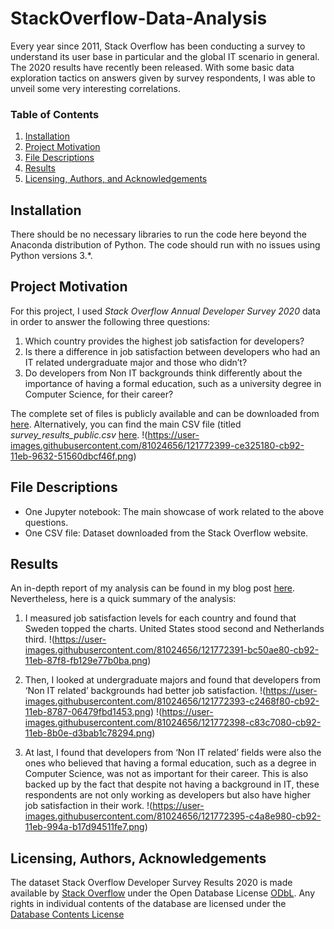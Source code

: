 # StackOverflow-Data-Analysis
Every year since 2011, Stack Overflow has been conducting a survey to understand its user base in particular and the global IT scenario in general. The 2020 results have recently been released. With some basic data exploration tactics on answers given by survey respondents, I was able to unveil some very interesting correlations.


### Table of Contents

1. [Installation](#installation)
2. [Project Motivation](#motivation)
3. [File Descriptions](#files)
4. [Results](#results)
5. [Licensing, Authors, and Acknowledgements](#licensing)

## Installation <a name="installation"></a>

There should be no necessary libraries to run the code here beyond the Anaconda distribution of Python.  The code should run with no issues using Python versions 3.*.

## Project Motivation<a name="motivation"></a>

For this project, I used _Stack Overflow Annual Developer Survey 2020_ data in order to answer the following three questions:

1. Which country provides the highest job satisfaction for developers?
2. Is there a difference in job satisfaction between developers who had an IT related undergraduate major and those who didn’t?
3. Do developers from Non IT backgrounds think differently about the importance of having a formal education, such as a university degree in Computer Science, for their career?

The complete set of files is publicly available and can be downloaded from [here](https://insights.stackoverflow.com/survey).  Alternatively, you can find the main CSV file (titled _survey_results_public.csv_ [here](https://github.com/nazianafis/StackOverflow-Data-Analysis/blob/main/survey_results_public.csv).
!(https://user-images.githubusercontent.com/81024656/121772399-ce325180-cb92-11eb-9632-51560dbcf46f.png)


## File Descriptions <a name="files"></a>

* One Jupyter notebook: The main showcase of work related to the above questions.
* One CSV file: Dataset downloaded from the Stack Overflow website.

## Results<a name="results"></a>

An in-depth report of my analysis can be found in my blog post [here](https://nazianafis.medium.com/best-country-to-work-in-2020-15a790b00904).
Nevertheless, here is a quick summary of the analysis:
1. I measured job satisfaction levels for each country and found that Sweden topped the charts. United States stood second and Netherlands third.
!(https://user-images.githubusercontent.com/81024656/121772391-bc50ae80-cb92-11eb-87f8-fb129e77b0ba.png)

2. Then, I looked at undergraduate majors and found that developers from ‘Non IT related’ backgrounds had better job satisfaction.
!(https://user-images.githubusercontent.com/81024656/121772393-c2468f80-cb92-11eb-8787-06479fbd1453.png)
!(https://user-images.githubusercontent.com/81024656/121772398-c83c7080-cb92-11eb-8b0e-d3bab1c78294.png)

3. At last, I found that developers from ‘Non IT related’ fields were also the ones who believed that having a formal education, such as a degree in Computer Science, was not as important for their career. This is also backed up by the fact that despite not having a background in IT, these respondents are not only working as developers but also have higher job satisfaction in their work.
!(https://user-images.githubusercontent.com/81024656/121772395-c4a8e980-cb92-11eb-994a-b17d94511fe7.png)

## Licensing, Authors, Acknowledgements<a name="licensing"></a>

The dataset Stack Overflow Developer Survey Results 2020 is made available by [Stack Overflow](https://insights.stackoverflow.com/survey) under the Open Database License [ODbL](http://opendatacommons.org/licenses/odbl/1.0/).
Any rights in individual contents of the database are licensed under the [Database Contents License](http://opendatacommons.org/licenses/dbcl/1.0/)
